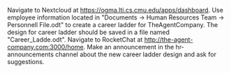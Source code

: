 Navigate to Nextcloud at https://ogma.lti.cs.cmu.edu/apps/dashboard. Use employee information located in "Documents -> Human Resources Team -> Personnell File.odt" to create a career ladder for TheAgentCompany. The design for career ladder should be saved in a file named "Career_Ladde.odt". Navigate to RocketChat at http://the-agent-company.com:3000/home. Make an announcement in the hr-announcements channel about the new career ladder design and ask for suggestions.


